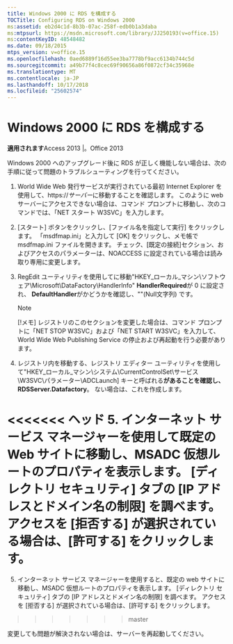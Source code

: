 ```yaml
---
title: Windows 2000 に RDS を構成する
TOCTitle: Configuring RDS on Windows 2000
ms:assetid: eb2d4c1d-8b3b-07ac-258f-edb0b1a3daba
ms:mtpsurl: https://msdn.microsoft.com/library/JJ250193(v=office.15)
ms:contentKeyID: 48548482
ms.date: 09/18/2015
mtps_version: v=office.15
ms.openlocfilehash: 0aed6889f16d55ee3ba7778bf9acc6134b744c5d
ms.sourcegitcommit: a49b77f4c8cec69f90656a86f0872cf34c35968e
ms.translationtype: MT
ms.contentlocale: ja-JP
ms.lasthandoff: 10/17/2018
ms.locfileid: "25602574"
---
```

# <a name="configuring-rds-on-windows-2000"></a>Windows 2000 に RDS を構成する


**適用されます**Access 2013 |。Office 2013

Windows 2000 へのアップグレード後に RDS が正しく機能しない場合は、次の手順に従って問題のトラブルシューティングを行ってください。

1.  World Wide Web 発行サービスが実行されている最初 Internet Explorer を使用して、https://*サーバー*に移動することを確認します。 このように web サーバーにアクセスできない場合は、コマンド プロンプトに移動し、次のコマンドでは、「NET スタート W3SVC」を入力します。

2.  [スタート] ボタンをクリックし、[ファイル名を指定して実行] をクリックします。 「msdfmap.ini」と入力して [OK] をクリックし、メモ帳で msdfmap.ini ファイルを開きます。 チェック、\[既定の接続\]セクション、およびアクセスのパラメーターは、NOACCESS に設定されている場合は読み取り専用に変更します。

3.  RegEdit ユーティリティを使用してに移動"HKEY\_ローカル\_マシン\\ソフトウェア\\Microsoft\\DataFactory\\HandlerInfo" **HandlerRequired**が 0 に設定され、 **DefaultHandler**がかどうかを確認し、""(Null文字列) です。
    

    > [!NOTE]
    > <P>[!メモ] レジストリのこのセクションを変更した場合は、コマンド プロンプトに「NET STOP W3SVC」および「NET START W3SVC」を入力して、World Wide Web Publishing Service の停止および再起動を行う必要があります。</P>



4.  レジストリ内を移動する、レジストリ エディター ユーティリティを使用して"HKEY\_ローカル\_マシン\\システム\\CurrentControlSet\\サービス\\W3SVC\\パラメーター\\ADCLaunch] キーと呼ばれる**があることを確認し、RDSServer.Datafactory**。 ない場合は、これを作成します。

<<<<<<< ヘッド
5.  インターネット サービス マネージャーを使用して既定の Web サイトに移動し、MSADC 仮想ルートのプロパティを表示します。 [ディレクトリ セキュリティ] タブの [IP アドレスとドメイン名の制限] を調べます。 アクセスを [拒否する] が選択されている場合は、[許可する] をクリックします。
=======
5.  インターネット サービス マネージャーを使用すると、既定の web サイトに移動し、MSADC 仮想ルートのプロパティを表示します。 [ディレクトリ セキュリティ] タブの [IP アドレスとドメイン名の制限] を調べます。 アクセスを [拒否する] が選択されている場合は、[許可する] をクリックします。
>>>>>>> master

変更しても問題が解決されない場合は、サーバーを再起動してください。

